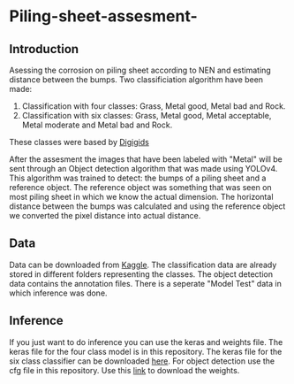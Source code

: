 # Piling-sheet-assesment-
## Introduction
Asessing the corrosion on piling sheet according to NEN and estimating distance between the bumps. Two classificiation algorithm have been made:
1. Classification with four classes: Grass, Metal good, Metal bad and Rock.
2. Classification with six classes: Grass, Metal good, Metal acceptable, Metal moderate and Metal bad and Rock.

These classes were based by [Digigids](https://digigids.hetwaterschapshuis.nl/index.php?p=gallery)

After the assesment the images that have been labeled with "Metal" will be sent through an Object detection algorithm that was made using YOLOv4. This algorithm was trained to detect: the bumps of a piling sheet and a reference object. The reference object was something that was seen on most piling sheet in which we know the actual dimension. The horizontal distance between the bumps was calculated and using the reference object we converted the pixel distance into actual distance.

## Data
Data can be downloaded from [Kaggle](https://www.kaggle.com/datasets/richiemaskam/piling-sheet-data-2022). The classification data are already stored in different folders representing the classes. The object detection data contains the annotation files. There is a seperate "Model Test" data in which inference was done.

## Inference
If you just want to do inference you can use the keras and weights file. The keras file for the four class model is in this repository. The keras file for the six class classifier can be downloaded [here](https://drive.google.com/file/d/13Up7yLDlxNOzzBImQ9OVIjMZoIFR7lWv/view?usp=sharing). For object detection use the cfg file in this repository. Use this [link](https://drive.google.com/file/d/1--RfLsdJXUGPl9EcDlTDAd57qcZDjXKt/view?usp=sharing) to download the weights.
